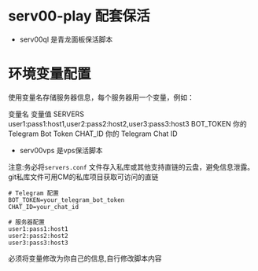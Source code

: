 # serv00-play 配套保活
- serv00ql 是青龙面板保活脚本
# 环境变量配置
使用变量名存储服务器信息，每个服务器用一个变量，例如：

变量名	变量值
SERVERS	user1:pass1:host1,user2:pass2:host2,user3:pass3:host3
BOT_TOKEN	你的 Telegram Bot Token
CHAT_ID	你的 Telegram Chat ID

- serv00vps 是vps保活脚本

注意:务必将`servers.conf` 文件存入私库或其他支持直链的云盘，避免信息泄露。git私库文件可用CM的私库项目获取可访问的直链
```
# Telegram 配置
BOT_TOKEN=your_telegram_bot_token
CHAT_ID=your_chat_id

# 服务器配置
user1:pass1:host1
user2:pass2:host2
user3:pass3:host3
```

必须将变量修改为你自己的信息,自行修改脚本内容
